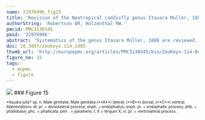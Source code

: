 ```yaml
---
name: 21976996_fig15
title: 'Revision of the Neotropical caddisfly genus Itauara Muller, 1888 (Trichoptera, Glossosomatidae).'
authorString: 'Robertson DR, Holzenthal RW.'
pmcid: PMC3130345
pmid: '21976996'
abstract: 'Systematics of the genus Itauara Müller, 1888 are reviewed. A generic diagnosis, illustrations, and descriptions are provided for males. The genus can be identified by several features of the male genitalia including an extremely reduced phallobase and a phallic apparatus that consists of a sclerotized dorsal sheath covering a very membranous ventral portion. A total 18 species are described as new: Itauara alexanderisp. n.(Brazil), Itaura bidentatasp. n. (Guyana), Itaura blahnikisp. n. (Brazil) Itaura charlottasp. n. (Brazil), Itaura emiliasp. n. (Brazil), Itaura flintisp. n. (Brazil), Itaura guyanensissp. n. (Guyana), Itaura jamesiisp. n. (Brazil), Itaura juliasp. n. (Brazil), Itaura lucindasp. n. (Brazil), Itaura ovissp. n. (Guyana, Venezuela), Itaura peruensissp. n. (Peru), Itaura rodmanisp. n. (Brazil), Itaura simplexsp. n. (Brazil), Itaura spiralissp. n. (Guyana), Itaura stellasp. n. (Brazil), Itaura tuscisp. n. (Brazil), and Itaura unidentatasp. n. (Guyana). These additions bring the total fauna of Itauara to 22 species.'
doi: 10.3897/zookeys.114.1405
thumb_url: 'http://europepmc.org/articles/PMC3130345/bin/ZooKeys-114-041-g015.gif'
figure_no: 15
tags:
  - eupmc
  - figure
---
```

<img src='http://europepmc.org/articles/PMC3130345/bin/ZooKeys-114-041-g015.jpg' style='max-height: 300px'>
### Figure 15
<p style='font-size: 10px;'>*<named-content content-type="taxon-name">Itauara julia</named-content>* sp. n. Male genitalia: Male genitalia (**A**) lateral; (**B**) dorsal; (**C**) ventral. Abbreviations: dl. pr. = dorsolateral process; enph. = endophallus; enph. pr. = endophallic process; phb. = phallobase; phc. = phallicata; pmr . = paramere; t. X = tergum X; vl. pr. = ventrolateral process.</p>
